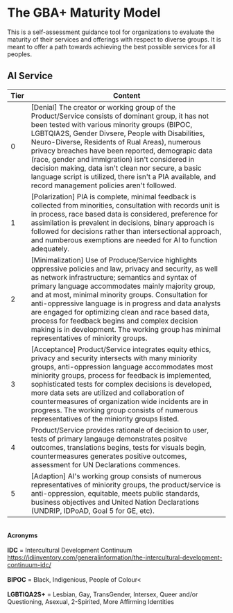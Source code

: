# The GBA+ Maturity Model

This is a self-assessment guidance tool for organizations to evaluate the maturity of their services and offerings with respect to diverse groups. It is meant to offer a path towards achieving the best possible services for all peoples.


## AI Service

Tier | Content
------------ | -------------
0 | [Denial] The creator or working group of the Product/Service consists of dominant group, it has not been tested with various minority groups (BIPOC, LGBTQIA2S, Gender Divsere, People with Disabilities, Neuro-Diverse, Residents of Rual Areas), numerous privacy breaches have been reported, demograpic data (race, gender and immigration) isn't considered in decision making, data isn't clean nor secure, a basic language script is utilized, there isn't a PIA available, and record management policies aren't followed.
1 | [Polarization] PIA is complete, minimal feedback is collected from minorities, consultation with records unit is in process, race based data is considered, preference for assimilation is prevalent in decisions, binary approach is followed for decisions rather than intersectional approach, and numberous exemptions are needed for AI to function adequately.
2 | [Minimalization] Use of Produce/Service highlights oppressive policies and law, privacy and security, as well as network infrastructure; semantics and syntax of primary language accommodates mainly majority group, and at most, minimal minority groups. Consultation for anti-oppressive language is in progress and data analysts are engaged for optimizing clean and race based data, process for feedback begins and complex decision making is in development. The working group has minimal representatives of miniority groups.
3 | [Acceptance] Product/Service integrates equity ethics, privacy and security intersects with many miniority groups, anti-oppression language accommodates most miniority groups, process for feedback is implemented, sophisticated tests for complex decisions is developed, more data sets are utilized and collaboration of countermeasures of organization wide incidents are in progress. The working group consists of numerous representatives of the miniority groups listed.
4 | Product/Service provides rationale of decision to user, tests of primary langauge demonstrates positve outcomes, translations begins, tests for visuals begin, countermeasures generates positive outcomes, assessment for UN Declarations commences.
5 | [Adaption] AI's working group consists of numerous representatives of miniority groups, the product/service is anti-oppression, equitable, meets public standards, business objectives and United Nation Declarations (UNDRIP, IDPoAD, Goal 5 for GE, etc).

<br> <b>Acronyms</b><br>
<br>
<b>IDC</b> = Intercultural Development Continuum<br> 
https://idiinventory.com/generalinformation/the-intercultural-development-continuum-idc/</br><br>
<b>BIPOC</b> = Black, Indigenious, People of Colour<<br><br>
<b>LGBTIQA2S+</b> = Lesbian, Gay, TransGender, Intersex, Queer and/or Questioning, Asexual, 2-Spirited, More Affirming Identities
